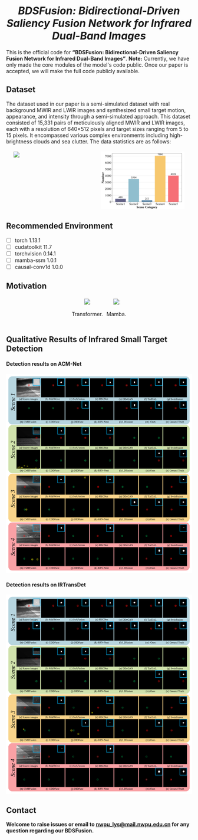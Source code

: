 # *<center>BDSFusion: Bidirectional-Driven Saliency Fusion Network for Infrared Dual-Band Images</center>*
This is the official code for **“BDSFusion: Bidirectional-Driven Saliency Fusion Network for Infrared Dual-Band Images”**. **Note:** Currently, we have only made the core modules of the model's code public. Once our paper is accepted, we will make the full code publicly available.

## Dataset
The dataset used in our paper is a semi-simulated dataset with real background  MWIR and LWIR images and synthesized small target motion, appearance, and intensity through a semi-simulated approach. This dataset consisted of 15,331 pairs of meticulously aligned MWIR and LWIR images, each with a resolution of 640×512 pixels and target sizes ranging from 5 to 15 pixels. It encompassed various complex environments including high-brightness clouds and sea clutter. The data statistics are as follows:
<div style="display: flex; justify-content: center;">
    <img src="https://github.com/kyrietop11/BDSFusion/blob/main/figures/SCR.png" style="width: 45%; margin: 5px;" />
    <img src="https://github.com/kyrietop11/BDSFusion/blob/main/figures/Scene.png" style="width: 45%; margin: 5px;" />
</div>

## Recommended Environment
 - [ ] torch  1.13.1
 - [ ] cudatoolkit 11.7
 - [ ] torchvision 0.14.1
 - [ ] mamba-ssm 1.0.1
 - [ ] causal-conv1d 1.0.0

## Motivation
<div style="display: flex; justify-content: center;">
    <div style="text-align: center; margin: 5px;">
        <img src="https://github.com/kyrietop11/BDSFusion/blob/main/figures/Transformer.gif" style="width: 45%;" />
        <p>Transformer.</p>
    </div>
    <div style="text-align: center; margin: 5px;">
        <img src="https://github.com/kyrietop11/BDSFusion/blob/main/figures/Mamba.gif" style="width: 45%;" />
        <p>Mamba.</p>
    </div>
</div>

## Qualitative Results of Infrared Small Target Detection

#### Detection results on ACM-Net
![image](https://github.com/kyrietop11/BDSFusion/blob/main/figures/Detection%20results%20on%20ACM-Net.svg)


#### Detection results on IRTransDet
![image](https://github.com/kyrietop11/BDSFusion/blob/main/figures/Detection%20results%20on%20IRTransDet.svg)

## Contact
**Welcome to raise issues or email to [nwpu_lys@mail.nwpu.edu.cn](nwpu_lys@mail.nwpu.edu.cn) for any question regarding our BDSFusion.**

